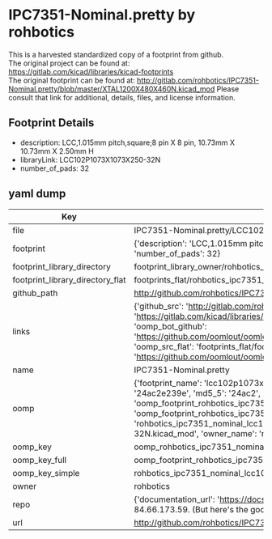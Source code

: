 # IPC7351-Nominal.pretty by rohbotics  
This is a harvested standardized copy of a footprint from github.  
The original project can be found at:  
https://gitlab.com/kicad/libraries/kicad-footprints  
The original footprint can be found at:
http://gitlab.com/rohbotics/IPC7351-Nominal.pretty/blob/master/XTAL1200X480X460N.kicad_mod
Please consult that link for additional, details, files, and license information.  
## Footprint Details
* description: LCC,1.015mm pitch,square;8 pin X 8 pin, 10.73mm X 10.73mm X 2.50mm H  
* libraryLink: LCC102P1073X1073X250-32N  
* number_of_pads: 32  
## yaml dump  
| Key | Value |  
| --- | --- |  
| file | IPC7351-Nominal.pretty/LCC102P1073X1073X250-32N.kicad_mod |  
| footprint | {'description': 'LCC,1.015mm pitch,square;8 pin X 8 pin, 10.73mm X 10.73mm X 2.50mm H', 'libraryLink': 'LCC102P1073X1073X250-32N', 'number_of_pads': 32} |  
| footprint_library_directory | footprint_library_owner/rohbotics_IPC7351-Nominal.pretty |  
| footprint_library_directory_flat | footprints_flat/rohbotics_ipc7351_nominal_lcc102p1073x1073x250_32n/working |  
| github_path | http://github.com/rohbotics/IPC7351-Nominal.pretty/blob/master/LCC102P1073X1073X250-32N.kicad_mod |  
| links | {'github_src': 'http://gitlab.com/rohbotics/IPC7351-Nominal.pretty/blob/master/XTAL1200X480X460N.kicad_mod', 'github_src_repo': 'https://gitlab.com/kicad/libraries/kicad-footprints', 'oomp_bot': 'footprints/rohbotics_ipc7351_nominal_lcc102p1073x1073x250_32n/working', 'oomp_bot_github': 'https://github.com/oomlout/oomlout_oomp_footprint_bot/tree/main/footprints/rohbotics_ipc7351_nominal_lcc102p1073x1073x250_32n/working', 'oomp_src_flat': 'footprints_flat/footprints_flat/rohbotics_ipc7351_nominal_lcc102p1073x1073x250_32n/working', 'oomp_src_flat_github': 'https://github.com/oomlout/oomlout_oomp_footprint_src/tree/main/footprints_flat/rohbotics_ipc7351_nominal_lcc102p1073x1073x250_32n/working'} |  
| name | IPC7351-Nominal.pretty |  
| oomp | {'footprint_name': 'lcc102p1073x1073x250_32n', 'library_name': 'ipc7351_nominal', 'md5': '24ac2e239ea4414e3d1c7177cbad7bb5', 'md5_10': '24ac2e239e', 'md5_5': '24ac2', 'md5_6': '24ac2e', 'oomp_key': 'oomp_rohbotics_ipc7351_nominal_lcc102p1073x1073x250_32n', 'oomp_key_extra': 'oomp_footprint_rohbotics_ipc7351_nominal_lcc102p1073x1073x250_32n', 'oomp_key_full': 'oomp_footprint_rohbotics_ipc7351_nominal_lcc102p1073x1073x250_32n_24ac2e', 'oomp_key_simple': 'rohbotics_ipc7351_nominal_lcc102p1073x1073x250_32n', 'original_filename': 'IPC7351-Nominal.pretty/LCC102P1073X1073X250-32N.kicad_mod', 'owner_name': 'rohbotics'} |  
| oomp_key | oomp_rohbotics_ipc7351_nominal_lcc102p1073x1073x250_32n |  
| oomp_key_full | oomp_footprint_rohbotics_ipc7351_nominal_lcc102p1073x1073x250_32n |  
| oomp_key_simple | rohbotics_ipc7351_nominal_lcc102p1073x1073x250_32n |  
| owner | rohbotics |  
| repo | {'documentation_url': 'https://docs.github.com/rest/overview/resources-in-the-rest-api#rate-limiting', 'message': "API rate limit exceeded for 84.66.173.59. (But here's the good news: Authenticated requests get a higher rate limit. Check out the documentation for more details.)"} |  
| url | http://github.com/rohbotics/IPC7351-Nominal.pretty |  

